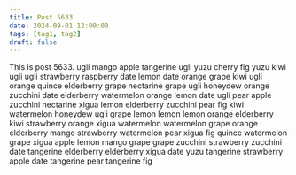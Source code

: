 ```yaml
---
title: Post 5633
date: 2024-09-01 12:00:00
tags: [tag1, tag2]
draft: false
---
```

This is post 5633.
ugli
mango
apple
tangerine
ugli
yuzu
cherry
fig
yuzu
kiwi
ugli
ugli
strawberry
raspberry
date
lemon
date
orange
grape
kiwi
ugli
orange
quince
elderberry
grape
nectarine
grape
ugli
honeydew
orange
zucchini
date
elderberry
watermelon
orange
lemon
date
ugli
pear
apple
zucchini
nectarine
xigua
lemon
elderberry
zucchini
pear
fig
kiwi
watermelon
honeydew
ugli
grape
lemon
lemon
lemon
orange
elderberry
kiwi
strawberry
orange
xigua
watermelon
watermelon
grape
orange
elderberry
mango
strawberry
watermelon
pear
xigua
fig
quince
watermelon
grape
xigua
apple
lemon
mango
grape
grape
zucchini
strawberry
zucchini
date
tangerine
elderberry
elderberry
xigua
date
yuzu
tangerine
strawberry
apple
date
tangerine
pear
tangerine
fig
